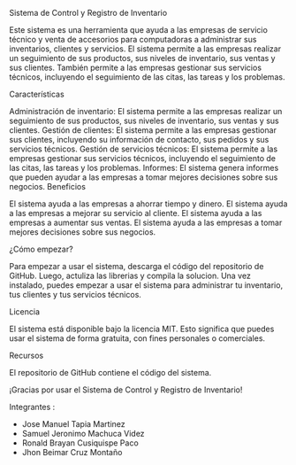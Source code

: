 Sistema de Control y Registro de Inventario

Este sistema es una herramienta que ayuda a las empresas de servicio técnico y venta de accesorios para computadoras a administrar sus inventarios, clientes y servicios. El sistema permite a las empresas realizar un seguimiento de sus productos, sus niveles de inventario, sus ventas y sus clientes. También permite a las empresas gestionar sus servicios técnicos, incluyendo el seguimiento de las citas, las tareas y los problemas.

Características

Administración de inventario: El sistema permite a las empresas realizar un seguimiento de sus productos, sus niveles de inventario, sus ventas y sus clientes.
Gestión de clientes: El sistema permite a las empresas gestionar sus clientes, incluyendo su información de contacto, sus pedidos y sus servicios técnicos.
Gestión de servicios técnicos: El sistema permite a las empresas gestionar sus servicios técnicos, incluyendo el seguimiento de las citas, las tareas y los problemas.
Informes: El sistema genera informes que pueden ayudar a las empresas a tomar mejores decisiones sobre sus negocios.
Beneficios

El sistema ayuda a las empresas a ahorrar tiempo y dinero.
El sistema ayuda a las empresas a mejorar su servicio al cliente.
El sistema ayuda a las empresas a aumentar sus ventas.
El sistema ayuda a las empresas a tomar mejores decisiones sobre sus negocios.

¿Cómo empezar?

Para empezar a usar el sistema, descarga el código del repositorio de GitHub. Luego, actuliza las librerias y compila la solucion. Una vez instalado, puedes empezar a usar el sistema para administrar tu inventario, tus clientes y tus servicios técnicos.

Licencia

El sistema está disponible bajo la licencia MIT. Esto significa que puedes usar el sistema de forma gratuita, con fines personales o comerciales.

Recursos

El repositorio de GitHub contiene el código del sistema.

¡Gracias por usar el Sistema de Control y Registro de Inventario!

Integrantes :
- Jose Manuel Tapia Martinez
- Samuel Jeronimo Machuca Videz
- Ronald Brayan Cusiquispe Paco
- Jhon Beimar Cruz Montaño

